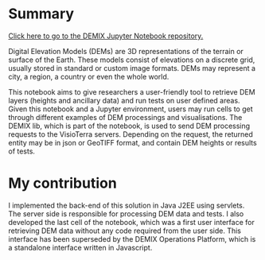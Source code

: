 # Summary

[Click here to go to the DEMIX Jupyter Notebook repository.](https://visioterra.fr/telechargement/P317_DEMIX/notebook/releases/)

Digital Elevation Models (DEMs) are 3D representations of the terrain or surface of the Earth. These models consist of elevations on a discrete grid, usually stored in standard or custom image formats. DEMs may represent a city, a region, a country or even the whole world.

This notebook aims to give researchers a user-friendly tool to retrieve DEM layers (heights and ancillary data) and run tests on user defined areas. Given this notebook and a Jupyter environment, users may run cells to get through different examples of DEM processings and visualisations. The DEMIX lib, which is part of the notebook, is used to send DEM processing requests to the VisioTerra servers. Depending on the request, the returned entity may be in json or GeoTIFF format, and contain DEM heights or results of tests.

# My contribution

I implemented the back-end of this solution in Java J2EE using servlets. The server side is responsible for processing DEM data and tests. I also developed the last cell of the notebook, which was a first user interface for retrieving DEM data without any code required from the user side. This interface has been superseded by the DEMIX Operations Platform, which is a standalone interface written in Javascript.

